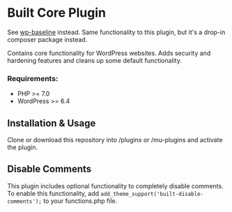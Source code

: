 # Built Core Plugin

See [wp-baseline](https://github.com/builtnorth/wp-baseline) instead. Same functionality to this plugin, but it's a drop-in composer package instead.

Contains core functionality for WordPress websites. Adds security and hardening features and cleans up some default functionality.

### Requirements:

-   PHP >= 7.0
-   WordPress >= 6.4

## Installation & Usage

Clone or download this repository into /plugins or /mu-plugins and activate the plugin.

## Disable Comments

This plugin includes optional functionality to completely disable comments. To enable this functionality, add `add_theme_support('built-disable-comments');` to your functions.php file.

